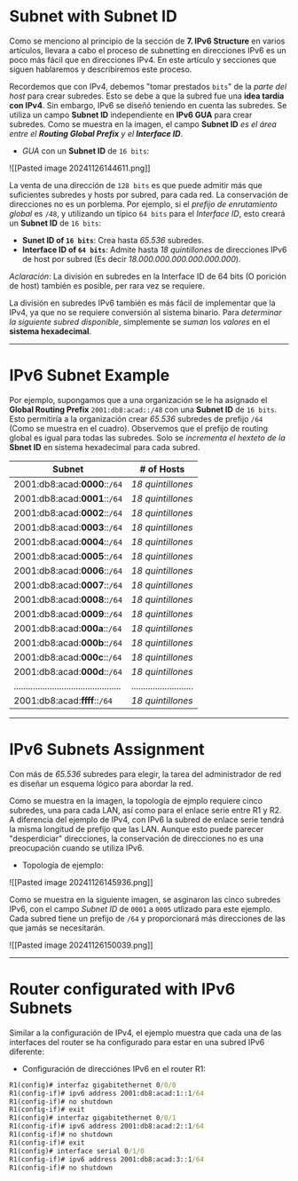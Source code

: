 # Subnet with Subnet ID

Como se menciono al principio de la sección de **7. IPv6 Structure** en varios artículos, llevara a cabo el proceso de subnetting en direcciones IPv6 es un poco más fácil que en direcciones IPv4. En este artículo y secciones que siguen hablaremos y describiremos este proceso.

Recordemos que con IPv4, debemos "tomar prestados `bits`" de la *parte del host* para crear subredes. Esto se debe a que la subred fue una **idea tardía con IPv4**. Sin embargo, IPv6 se diseñó teniendo en cuenta las subredes. Se utiliza un campo **Subnet ID** independiente en **IPv6 GUA** para crear subredes. Como se muestra en la imagen, el campo **Subnet ID** *es el área entre el **Routing Global Prefix** y el **Interface ID***. 

- *GUA* con un **Subnet ID** de `16 bits`:

![[Pasted image 20241126144611.png]]

La venta de una dirección de `128 bits` es que puede admitir más que suficientes subredes y hosts por subred, para cada red. La conservación de direcciones no es un porblema. Por ejemplo, si el *prefijo de enrutamiento global* es `/48`, y utilizando un típico `64 bits` para el *Interface ID*, esto creará un **Subnet ID** de `16 bits`:

- **Sunet ID of `16 bits`**: Crea hasta *65.536* subredes.
- **Interface ID of `64 bits`**: Admite hasta *18 quintillones* de direcciones IPv6 de host por subred (Es decir *18.000.000.000.000.000.000*). 

*Aclaración*: La división en subredes en la Interface ID de 64 bits (O porición de host) también es posible, per rara vez se requiere.

La división en subredes IPv6 también es más fácil de implementar que la IPv4, ya que no se requiere conversión al sistema binario. Para *determinar la siguiente subred disponible*, simplemente se *suman* los *valores* en el **sistema hexadecimal**. 

---
# IPv6 Subnet Example

Por ejemplo, supongamos que a una organización se le ha asignado el **Global Routing Prefix** `2001:db8:acad::/48` con una **Subnet ID** de `16 bits`. Esto permitiría a la organización crear *65.536* subredes de prefijo `/64` (Como se muestra en el cuadro). Observemos que el prefijo de routing global es igual para todas las subredes. Solo se *incrementa el hexteto de la* **Sbnet ID** en sistema hexadecimal para cada subred.

| Subnet                                        | # of Hosts                 |
| --------------------------------------------- | -------------------------- |
| 2001:db8:acad:**0000**::`/64`                 | *18 quintillones*          |
| 2001:db8:acad:**0001**::`/64`                 | *18 quintillones*          |
| 2001:db8:acad:**0002**::`/64`                 | *18 quintillones*          |
| 2001:db8:acad:**0003**::`/64`                 | *18 quintillones*          |
| 2001:db8:acad:**0004**::`/64`                 | *18 quintillones*          |
| 2001:db8:acad:**0005**::`/64`                 | *18 quintillones*          |
| 2001:db8:acad:**0006**::`/64`                 | *18 quintillones*          |
| 2001:db8:acad:**0007**::`/64`                 | *18 quintillones*          |
| 2001:db8:acad:**0008**::`/64`                 | *18 quintillones*          |
| 2001:db8:acad:**0009**::`/64`                 | *18 quintillones*          |
| 2001:db8:acad:**000a**::`/64`                 | *18 quintillones*          |
| 2001:db8:acad:**000b**::`/64`                 | *18 quintillones*          |
| 2001:db8:acad:**000c**::`/64`                 | *18 quintillones*          |
| 2001:db8:acad:**000d**::`/64`                 | *18 quintillones*          |
| ............................................. | .......................... |
| 2001:db8:acad:**ffff**::`/64`                 | *18 quintillones*          |

---
# IPv6 Subnets Assignment

Con más de *65.536* subredes para elegir, la tarea del administrador de red es diseñar un esquema lógico para abordar la red.

Como se muestra en la imagen, la topología de ejmplo requiere cinco subredes, una para cada LAN, así como para el enlace serie entre R1 y R2. A diferencia del ejemplo de IPv4, con IPv6 la subred de enlace serie tendrá la misma longitud de prefijo que las LAN. Aunque esto puede parecer "desperdiciar" direcciones, la conservación de direcciones no es una preocupación cuando se utiliza IPv6.

- Topología de ejemplo:

![[Pasted image 20241126145936.png]]

Como se muestra en la siguiente imagen, se asginaron las cinco subredes IPv6, con el campo *Subnet ID* de `0001` a `0005` utlizado para este ejemplo. Cada subred tiene un prefijo de `/64` y proporcionará más direcciones de las que jamás se necesitarán.

![[Pasted image 20241126150039.png]]

---
# Router configurated with IPv6 Subnets

Similar a la configuración de IPv4, el ejemplo muestra que cada una de las interfaces del router se ha configurado para estar en una subred IPv6 diferente:

- Configuración de direcciónes IPv6 en el router R1:

```cmd
R1(config)# interfaz gigabitethernet 0/0/0
R1(config-if)# ipv6 address 2001:db8:acad:1::1/64
R1(config-if)# no shutdown
R1(config-if)# exit
R1(config)# interfaz gigabitethernet 0/0/1
R1(config-if)# ipv6 address 2001:db8:acad:2::1/64
R1(config-if)# no shutdown
R1(config-if)# exit
R1(config)# interface serial 0/1/0
R1(config-if)# ipv6 address 2001:db8:acad:3::1/64
R1(config-if)# no shutdown
```